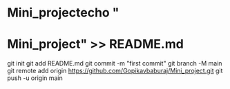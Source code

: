 # Mini_projectecho "
# Mini_project" >> README.md
git init
git add README.md
git commit -m "first commit"
git branch -M main
git remote add origin https://github.com/Gopikavbaburaj/Mini_project.git
git push -u origin main
